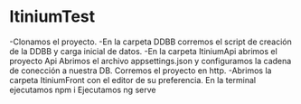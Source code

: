 # ItiniumTest
-Clonamos el proyecto.
-En la carpeta DDBB corremos el script de creación de la DDBB y carga inicial de datos.
-En la carpeta ItiniumApi abrimos el proyecto Api
  Abrimos el archivo appsettings.json y configuramos la cadena de conección a nuestra DB.
  Corremos el proyecto en http.
-Abrimos la carpeta ItiniumFront con el editor de su preferencia.
  En la terminal ejecutamos npm i
  Ejecutamos ng serve
